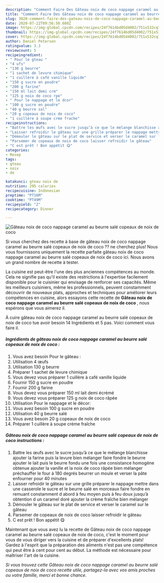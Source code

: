 ```yaml
---
description: "Comment Faire Des Gâteau noix de coco nappage caramel au beurre salé copeaux de noix de coco"
title: "Comment Faire Des Gâteau noix de coco nappage caramel au beurre salé copeaux de noix de coco"
slug: 3020-comment-faire-des-gateau-noix-de-coco-nappage-caramel-au-beurre-sale-copeaux-de-noix-de-coco
date: 2020-07-22T09:56:50.608Z
image: https://img-global.cpcdn.com/recipes/24f7614bd05d4002/751x532cq70/gateau-noix-de-coco-nappage-caramel-au-beurre-sale-copeaux-de-noix-de-coco-photo-principale-de-la-recette.jpg
thumbnail: https://img-global.cpcdn.com/recipes/24f7614bd05d4002/751x532cq70/gateau-noix-de-coco-nappage-caramel-au-beurre-sale-copeaux-de-noix-de-coco-photo-principale-de-la-recette.jpg
cover: https://img-global.cpcdn.com/recipes/24f7614bd05d4002/751x532cq70/gateau-noix-de-coco-nappage-caramel-au-beurre-sale-copeaux-de-noix-de-coco-photo-principale-de-la-recette.jpg
author: Daniel Peterson
ratingvalue: 3.3
reviewcount: 5
recipeingredient:
- " Pour le gteau "
- "4 ufs"
- "130 g beurre"
- "1 sachet de levure chimique"
- "1 cuillère à café vanille liquide"
- "150 g sucre en poudre"
- "200 g farine"
- "150 ml lait demi crm"
- "125 g noix de coco rpe"
- " Pour le nappage et le dcor"
- "100 g sucre en poudre"
- "40 g beurre sal"
- "20 g copeaux de noix de coco"
- "1 cuillère à soupe crme frache"
recipeinstructions:
- "Battre les œufs avec le sucre jusqu’à ce que le mélange blanchisse ajouter la farine puis la levure bien mélanger faire fondre le beurre ajouter le lait puis le beurre fondu une fois une consistance homogène obtenue ajouter la vanille et la noix de coco râpée bien mélanger préchauffer le four à 180 degrés beurrer un moule et verser la pâte enfourner pour 40 minutes"
- "Laisser refroidir le gâteau sur une grille préparer le nappage mettre dans une casserole le sucre et le beurre salé en morceaux faire fondre en remuant constamment d abord à feu moyen puis à feu doux jusqu’à obtention d un caramel doré ajouter la crème fraîche bien mélanger"
- "Démouler le gâteau sur le plat de service et verser le caramel sur le gâteau"
- "Parsemer de copeaux de noix de coco laisser refroidir le gâteau"
- "C est prêt ! Bon appétit 😋"
categories:
- Resep
tags:
- gteau
- noix
- de

katakunci: gteau noix de 
nutrition: 295 calories
recipecuisine: Indonesian
preptime: "PT16M"
cooktime: "PT49M"
recipeyield: "2"
recipecategory: Dinner

---
```



![Gâteau noix de coco nappage caramel au beurre salé copeaux de noix de coco](https://img-global.cpcdn.com/recipes/24f7614bd05d4002/751x532cq70/gateau-noix-de-coco-nappage-caramel-au-beurre-sale-copeaux-de-noix-de-coco-photo-principale-de-la-recette.jpg)

Si vous cherchez des recette à base de gâteau noix de coco nappage caramel au beurre salé copeaux de noix de coco ?? ne cherchez plus! Nous vous fournissons uniquement la recette parfaite gâteau noix de coco nappage caramel au beurre salé copeaux de noix de coco ici. Nous avons un grand nombre de recette à tester.

La cuisine est peut-être l'une des plus anciennes compétences au monde. Cela ne signifie pas qu'il existe des restrictions à l'expertise facilement disponible pour le cuisinier qui envisage de renforcer ses capacités. Même les meilleurs cuisiniers, même les professionnels, peuvent constamment découvrir de nouveaux plats, approches et techniques pour améliorer leurs compétences en cuisine, alors essayons cette recette de <strong> Gâteau noix de coco nappage caramel au beurre salé copeaux de noix de coco </strong>, nous espérons que vous aimerez il.

<!--inarticleads1-->

À cuire gâteau noix de coco nappage caramel au beurre salé copeaux de noix de coco tue avoir besoin 14 Ingrédients et 5 pas. Voici comment vous faire il.

##### Ingrédients de gâteau noix de coco nappage caramel au beurre salé copeaux de noix de coco :

1. Vous avez besoin  Pour le gâteau :
1. Utilisation 4 œufs
1. Utilisation 130 g beurre
1. Préparer 1 sachet de levure chimique
1. Vous devez vous préparer 1 cuillère à café vanille liquide
1. Fournir 150 g sucre en poudre
1. Fournir 200 g farine
1. Vous devez vous préparer 150 ml lait demi écrémé
1. Vous devez vous préparer 125 g noix de coco râpée
1. Utilisation  Pour le nappage et le décor:
1. Vous avez besoin 100 g sucre en poudre
1. Utilisation 40 g beurre salé
1. Vous avez besoin 20 g copeaux de noix de coco
1. Préparer 1 cuillère à soupe crème fraîche




<!--inarticleads2-->

##### Gâteau noix de coco nappage caramel au beurre salé copeaux de noix de coco instructions :

1. Battre les œufs avec le sucre jusqu’à ce que le mélange blanchisse ajouter la farine puis la levure bien mélanger faire fondre le beurre ajouter le lait puis le beurre fondu une fois une consistance homogène obtenue ajouter la vanille et la noix de coco râpée bien mélanger préchauffer le four à 180 degrés beurrer un moule et verser la pâte enfourner pour 40 minutes
1. Laisser refroidir le gâteau sur une grille préparer le nappage mettre dans une casserole le sucre et le beurre salé en morceaux faire fondre en remuant constamment d abord à feu moyen puis à feu doux jusqu’à obtention d un caramel doré ajouter la crème fraîche bien mélanger
1. Démouler le gâteau sur le plat de service et verser le caramel sur le gâteau
1. Parsemer de copeaux de noix de coco laisser refroidir le gâteau
1. C est prêt ! Bon appétit 😋




<!--inarticleads1-->

<p>
Maintenant que vous avez lu la recette de Gâteau noix de coco nappage caramel au beurre salé copeaux de noix de coco, c'est le moment pour vous de vous diriger vers la cuisine et de préparer d'excellents plats! Gardez à l'esprit que la préparation des aliments n'est pas une compétence qui peut être à cent pour cent au début. La méthode est nécessaire pour maîtriser l'art de la cuisine.
</p>

<p>
<i>Si vous trouvez cette Gâteau noix de coco nappage caramel au beurre salé copeaux de noix de coco recette utile, partagez-la avec vos amis proches ou votre famille, merci et bonne chance.</i>
</p>
